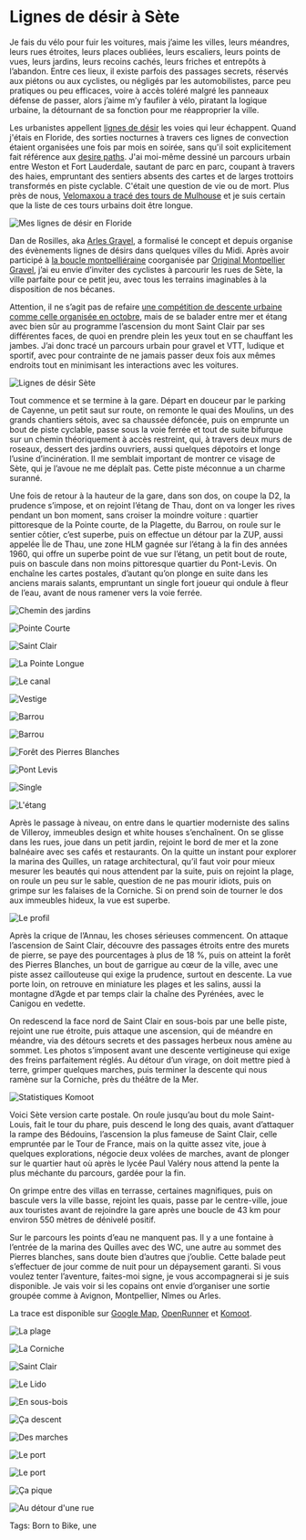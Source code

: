 # Lignes de désir à Sète

Je fais du vélo pour fuir les voitures, mais j’aime les villes, leurs méandres, leurs rues étroites, leurs places oubliées, leurs escaliers, leurs points de vues, leurs jardins, leurs recoins cachés, leurs friches et entrepôts à l’abandon. Entre ces lieux, il existe parfois des passages secrets, réservés aux piétons ou aux cyclistes, ou négligés par les automobilistes, parce peu pratiques ou peu efficaces, voire à accès toléré malgré les panneaux défense de passer, alors j’aime m’y faufiler à vélo, piratant la logique urbaine, la détournant de sa fonction pour me réapproprier la ville.<span id="more-53335"></span>

Les urbanistes appellent [lignes de désir](https://fr.wikipedia.org/wiki/Ligne_de_d%C3%A9sir) les voies qui leur échappent. Quand j'étais en Floride, des sorties nocturnes à travers ces lignes de convection étaient organisées une fois par mois en soirée, sans qu'il soit explicitement fait référence aux [desire paths](https://www.reddit.com/r/DesirePath/comments/8oh0f8/a_frequented_desire_path_of_mine_in_downtown_miami/). J'ai moi-même dessiné un parcours urbain entre Weston et Fort Lauderdale, sautant de parc en parc, coupant à travers des haies, empruntant des sentiers absents des cartes et de larges trottoirs transformés en piste cyclable. C'était une question de vie ou de mort. Plus près de nous, [Velomaxou a tracé des tours de Mulhouse](https://velomaxou.com/?s=tour+de+mulhouse&submit=Recherche) et je suis certain que la liste de ces tours urbains doit être longue.

![Mes lignes de désir en Floride](https://tcrouzet.com/images_tc/2020/01/lddfloride.jpg)

Dan de Rosilles, aka [Arles Gravel](https://arlesgravel.wordpress.com/), a formalisé le concept et depuis organise des évènements lignes de désirs dans quelques villes du Midi. Après avoir participé à [la boucle montpelliéraine](https://www.strava.com/clubs/475989/group_events/634368) coorganisée par [Original Montpellier Gravel](https://www.facebook.com/originalmontpelliergravel/), j’ai eu envie d’inviter des cyclistes à parcourir les rues de Sète, la ville parfaite pour ce petit jeu, avec tous les terrains imaginables à la disposition de nos bécanes.

Attention, il ne s’agit pas de refaire [une compétition de descente urbaine comme celle organisée en octobre](https://www.descenteurbainesete.fr/), mais de se balader entre mer et étang avec bien sûr au programme l’ascension du mont Saint Clair par ses différentes faces, de quoi en prendre plein les yeux tout en se chauffant les jambes. J’ai donc tracé un parcours urbain pour gravel et VTT, ludique et sportif, avec pour contrainte de ne jamais passer deux fois aux mêmes endroits tout en minimisant les interactions avec les voitures.

![Lignes de désir Sète](https://tcrouzet.com/images_tc/2020/01/lddmap.jpg)

Tout commence et se termine à la gare. Départ en douceur par le parking de Cayenne, un petit saut sur route, on remonte le quai des Moulins, un des grands chantiers sétois, avec sa chaussée défoncée, puis on emprunte un bout de piste cyclable, passe sous la voie ferrée et tout de suite bifurque sur un chemin théoriquement à accès restreint, qui, à travers deux murs de roseaux, dessert des jardins ouvriers, aussi quelques dépotoirs et longe l’usine d’incinération. Il me semblait important de montrer ce visage de Sète, qui je l’avoue ne me déplaît pas. Cette piste méconnue a un charme suranné.

Une fois de retour à la hauteur de la gare, dans son dos, on coupe la D2, la prudence s’impose, et on rejoint l’étang de Thau, dont on va longer les rives pendant un bon moment, sans croiser la moindre voiture : quartier pittoresque de la Pointe courte, de la Plagette, du Barrou, on roule sur le sentier côtier, c’est superbe, puis on effectue un détour par la ZUP, aussi appelée Île de Thau, une zone HLM gagnée sur l’étang à la fin des années 1960, qui offre un superbe point de vue sur l’étang, un petit bout de route, puis on bascule dans non moins pittoresque quartier du Pont-Levis. On enchaîne les cartes postales, d’autant qu’on plonge en suite dans les anciens marais salants, empruntant un single fort joueur qui ondule à fleur de l’eau, avant de nous ramener vers la voie ferrée.

![Chemin des jardins](https://tcrouzet.com/images_tc/2020/01/IMG_8931.jpeg)

![Pointe Courte](https://tcrouzet.com/images_tc/2020/01/IMG_8782.jpeg)

![Saint Clair](https://tcrouzet.com/images_tc/2020/01/IMG_8785.jpeg)

![La Pointe Longue](https://tcrouzet.com/images_tc/2020/01/IMG_8784.jpeg)

![Le canal](https://tcrouzet.com/images_tc/2020/01/IMG_8789.jpeg)

![Vestige](https://tcrouzet.com/images_tc/2020/01/IMG_8791.jpeg)

![Barrou](https://tcrouzet.com/images_tc/2020/01/IMG_8795.jpeg)

![Barrou](https://tcrouzet.com/images_tc/2020/01/IMG_8796.jpeg)

![Forêt des Pierres Blanches](https://tcrouzet.com/images_tc/2020/01/IMG_8818.jpeg)

![Pont Levis](https://tcrouzet.com/images_tc/2020/01/IMG_8838.jpeg)

![Single](https://tcrouzet.com/images_tc/2020/01/IMG_8844.jpeg)

![L'étang](https://tcrouzet.com/images_tc/2020/01/IMG_8847.jpeg)

Après le passage à niveau, on entre dans le quartier moderniste des salins de Villeroy, immeubles design et white houses s’enchaînent. On se glisse dans les rues, joue dans un petit jardin, rejoint le bord de mer et la zone balnéaire avec ses cafés et restaurants. On la quitte un instant pour explorer la marina des Quilles, un ratage architectural, qu’il faut voir pour mieux mesurer les beautés qui nous attendent par la suite, puis on rejoint la plage, on roule un peu sur le sable, question de ne pas mourir idiots, puis on grimpe sur les falaises de la Corniche. Si on prend soin de tourner le dos aux immeubles hideux, la vue est superbe.

![Le profil](https://tcrouzet.com/images_tc/2020/01/lddprofil.png)

Après la crique de l’Annau, les choses sérieuses commencent. On attaque l’ascension de Saint Clair, découvre des passages étroits entre des murets de pierre, se paye des pourcentages à plus de 18 %, puis on atteint la forêt des Pierres Blanches, un bout de garrigue au cœur de la ville, avec une piste assez caillouteuse qui exige la prudence, surtout en descente. La vue porte loin, on retrouve en miniature les plages et les salins, aussi la montagne d’Agde et par temps clair la chaîne des Pyrénées, avec le Canigou en vedette.

On redescend la face nord de Saint Clair en sous-bois par une belle piste, rejoint une rue étroite, puis attaque une ascension, qui de méandre en méandre, via des détours secrets et des passages herbeux nous amène au sommet. Les photos s’imposent avant une descente vertigineuse qui exige des freins parfaitement réglés. Au détour d’un virage, on doit mettre pied à terre, grimper quelques marches, puis terminer la descente qui nous ramène sur la Corniche, près du théâtre de la Mer.

![Statistiques Komoot](https://tcrouzet.com/images_tc/2020/01/surface.png)

Voici Sète version carte postale. On roule jusqu’au bout du mole Saint-Louis, fait le tour du phare, puis descend le long des quais, avant d’attaquer la rampe des Bédouins, l’ascension la plus fameuse de Saint Clair, celle empruntée par le Tour de France, mais on la quitte assez vite, joue à quelques explorations, négocie deux volées de marches, avant de plonger sur le quartier haut où après le lycée Paul Valéry nous attend la pente la plus méchante du parcours, gardée pour la fin.

On grimpe entre des villas en terrasse, certaines magnifiques, puis on bascule vers la ville basse, rejoint les quais, passe par le centre-ville, joue aux touristes avant de rejoindre la gare après une boucle de 43 km pour environ 550 mètres de dénivelé positif.

Sur le parcours les points d’eau ne manquent pas. Il y a une fontaine à l’entrée de la marina des Quilles avec des WC, une autre au sommet des Pierres blanches, sans doute bien d’autres que j’oublie. Cette balade peut s’effectuer de jour comme de nuit pour un dépaysement garanti. Si vous voulez tenter l’aventure, faites-moi signe, je vous accompagnerai si je suis disponible. Je vais voir si les copains ont envie d’organiser une sortie groupée comme à Avignon, Montpellier, Nîmes ou Arles.

La trace est disponible sur [Google Map](https://drive.google.com/open?id=1u58LcXG1g0QC103kT1dXuzbHVcnVIw-o&usp=sharing), [OpenRunner](https://www.openrunner.com/r/10938815) et [Komoot](https://www.komoot.com/tour/111479343).

![La plage](https://tcrouzet.com/images_tc/2020/01/IMG_8853.jpeg)

![La Corniche](https://tcrouzet.com/images_tc/2020/01/IMG_8870.jpeg)

![Saint Clair](https://tcrouzet.com/images_tc/2020/01/IMG_8874.jpeg)

![Le Lido](https://tcrouzet.com/images_tc/2020/01/IMG_8883.jpeg)

![En sous-bois](https://tcrouzet.com/images_tc/2020/01/IMG_8885.jpeg)

![Ça descent](https://tcrouzet.com/images_tc/2020/01/IMG_8890.jpeg)

![Des marches](https://tcrouzet.com/images_tc/2020/01/IMG_8894.jpeg)

![Le port](https://tcrouzet.com/images_tc/2020/01/IMG_8914.jpeg)

![Le port](https://tcrouzet.com/images_tc/2020/01/IMG_8916.jpeg)

![Ça pique](https://tcrouzet.com/images_tc/2020/01/IMG_8918.jpeg)

![Au détour d'une rue](https://tcrouzet.com/images_tc/2020/01/IMG_8926.jpeg)



Tags: Born to Bike, une